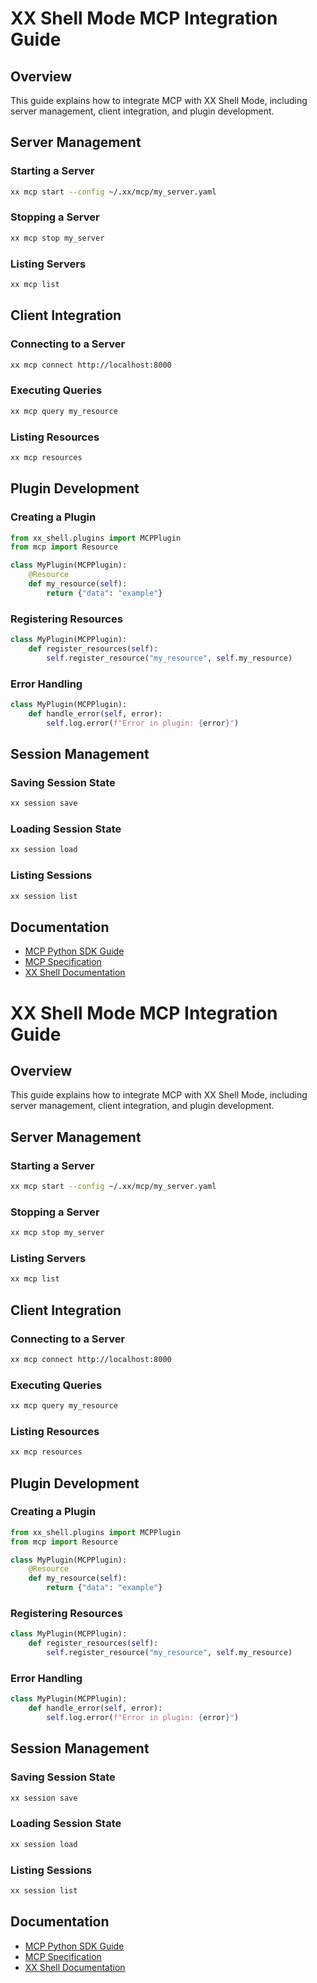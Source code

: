 # XX Shell Mode MCP Integration Guide

## Overview
This guide explains how to integrate MCP with XX Shell Mode, including server management, client integration, and plugin development.

## Server Management
### Starting a Server
```bash
xx mcp start --config ~/.xx/mcp/my_server.yaml
```

### Stopping a Server
```bash
xx mcp stop my_server
```

### Listing Servers
```bash
xx mcp list
```

## Client Integration
### Connecting to a Server
```bash
xx mcp connect http://localhost:8000
```

### Executing Queries
```bash
xx mcp query my_resource
```

### Listing Resources
```bash
xx mcp resources
```

## Plugin Development
### Creating a Plugin
```python
from xx_shell.plugins import MCPPlugin
from mcp import Resource

class MyPlugin(MCPPlugin):
    @Resource
    def my_resource(self):
        return {"data": "example"}
```

### Registering Resources
```python
class MyPlugin(MCPPlugin):
    def register_resources(self):
        self.register_resource("my_resource", self.my_resource)
```

### Error Handling
```python
class MyPlugin(MCPPlugin):
    def handle_error(self, error):
        self.log.error(f"Error in plugin: {error}")
```

## Session Management
### Saving Session State
```bash
xx session save
```

### Loading Session State
```bash
xx session load
```

### Listing Sessions
```bash
xx session list
```

## Documentation
- [MCP Python SDK Guide](mcp_python_sdk.md)
- [MCP Specification](mcp_specification.md)
- [XX Shell Documentation](index.md)
# XX Shell Mode MCP Integration Guide

## Overview
This guide explains how to integrate MCP with XX Shell Mode, including server management, client integration, and plugin development.

## Server Management
### Starting a Server
```bash
xx mcp start --config ~/.xx/mcp/my_server.yaml
```

### Stopping a Server
```bash
xx mcp stop my_server
```

### Listing Servers
```bash
xx mcp list
```

## Client Integration
### Connecting to a Server
```bash
xx mcp connect http://localhost:8000
```

### Executing Queries
```bash
xx mcp query my_resource
```

### Listing Resources
```bash
xx mcp resources
```

## Plugin Development
### Creating a Plugin
```python
from xx_shell.plugins import MCPPlugin
from mcp import Resource

class MyPlugin(MCPPlugin):
    @Resource
    def my_resource(self):
        return {"data": "example"}
```

### Registering Resources
```python
class MyPlugin(MCPPlugin):
    def register_resources(self):
        self.register_resource("my_resource", self.my_resource)
```

### Error Handling
```python
class MyPlugin(MCPPlugin):
    def handle_error(self, error):
        self.log.error(f"Error in plugin: {error}")
```

## Session Management
### Saving Session State
```bash
xx session save
```

### Loading Session State
```bash
xx session load
```

### Listing Sessions
```bash
xx session list
```

## Documentation
- [MCP Python SDK Guide](mcp_python_sdk.md)
- [MCP Specification](mcp_specification.md)
- [XX Shell Documentation](index.md)
